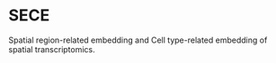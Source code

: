 # SECE
Spatial region-related embedding and Cell type-related embedding of spatial transcriptomics.
